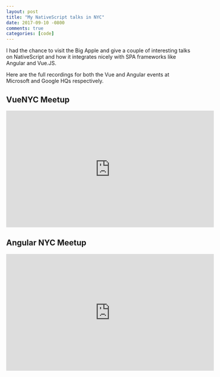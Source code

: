 ```yaml
---
layout: post
title: "My NativeScript talks in NYC"
date: 2017-09-10 -0800
comments: true
categories: [code]
---
```


I had the chance to visit the Big Apple and give a couple of interesting talks on NativeScript and how it integrates nicely with SPA frameworks like Angular and Vue.JS.

Here are the full recordings for both the Vue and Angular events at Microsoft and Google HQs respectively.

## VueNYC Meetup



<iframe width="560" height="315" src="https://www.youtube.com/embed/claDp19_aqA" frameborder="0" allow="accelerometer; autoplay; encrypted-media; gyroscope; picture-in-picture" allowfullscreen></iframe>

## Angular NYC Meetup



<iframe width="560" height="315" src="https://www.youtube.com/embed/OMJwhD4IRTU" frameborder="0" allow="accelerometer; autoplay; encrypted-media; gyroscope; picture-in-picture" allowfullscreen></iframe>
